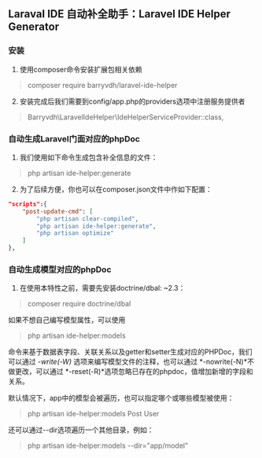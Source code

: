 ## Laraval IDE 自动补全助手：Laravel IDE Helper Generator 

### 安装

1. 使用composer命令安装扩展包相关依赖
> composer require barryvdh/laravel-ide-helper

2. 安装完成后我们需要到config/app.php的providers选项中注册服务提供者 
> Barryvdh\LaravelIdeHelper\IdeHelperServiceProvider::class,


### 自动生成Laravel门面对应的phpDoc

1. 我们使用如下命令生成包含补全信息的文件：
> php artisan ide-helper:generate

2. 为了后续方便，你也可以在composer.json文件中作如下配置：
```json
"scripts":{
    "post-update-cmd": [
        "php artisan clear-compiled",
        "php artisan ide-helper:generate",
        "php artisan optimize"
    ]
},
```

### 自动生成模型对应的phpDoc

1. 在使用本特性之前，需要先安装doctrine/dbal: ~2.3：
> composer require doctrine/dbal

如果不想自己编写模型属性，可以使用
> php artisan ide-helper:models

命令来基于数据表字段、关联关系以及getter和setter生成对应的PHPDoc，我们可以通过 *-write(-W)*     选项来编写模型文件的注释，也可以通过 *-nowrite(-N)*不做更改，可以通过 *-reset(-R)*选项忽略已存在的phpdoc，值增加新增的字段和关系。

默认情况下，app中的模型会被遍历，也可以指定哪个或哪些模型被使用：
> php artisan ide-helper:models Post User

还可以通过--dir选项遍历一个其他目录，例如：
> php artisan ide-helper:models --dir="app/model"

